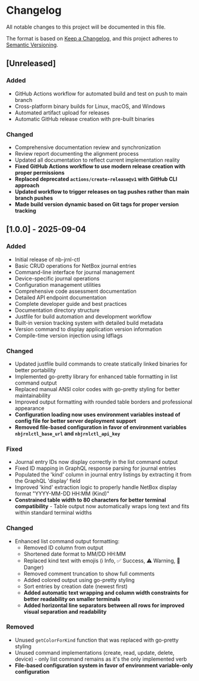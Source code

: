 # Changelog

All notable changes to this project will be documented in this file.

The format is based on [Keep a Changelog](https://keepachangelog.com/en/1.0.0/),
and this project adheres to [Semantic Versioning](https://semver.org/spec/v2.0.0.html).

## [Unreleased]

### Added
- GitHub Actions workflow for automated build and test on push to main branch
- Cross-platform binary builds for Linux, macOS, and Windows
- Automated artifact upload for releases
- Automatic GitHub release creation with pre-built binaries

### Changed
- Comprehensive documentation review and synchronization
- Review report documenting the alignment process
- Updated all documentation to reflect current implementation reality
- **Fixed GitHub Actions workflow to use modern release creation with proper permissions**
- **Replaced deprecated `actions/create-release@v1` with GitHub CLI approach**
- **Updated workflow to trigger releases on tag pushes rather than main branch pushes**
- **Made build version dynamic based on Git tags for proper version tracking**

## [1.0.0] - 2025-09-04

### Added
- Initial release of nb-jrnl-ctl
- Basic CRUD operations for NetBox journal entries
- Command-line interface for journal management
- Device-specific journal operations
- Configuration management utilities
- Comprehensive code assessment documentation
- Detailed API endpoint documentation
- Complete developer guide and best practices
- Documentation directory structure
- Justfile for build automation and development workflow
- Built-in version tracking system with detailed build metadata
- Version command to display application version information
- Compile-time version injection using ldflags

### Changed
- Updated justfile build commands to create statically linked binaries for better portability
- Implemented go-pretty library for enhanced table formatting in list command output
- Replaced manual ANSI color codes with go-pretty styling for better maintainability
- Improved output formatting with rounded table borders and professional appearance
- **Configuration loading now uses environment variables instead of config file for better server deployment support**
- **Removed file-based configuration in favor of environment variables `nbjrnlctl_base_url` and `nbjrnlctl_api_key`**

### Fixed
- Journal entry IDs now display correctly in the list command output
- Fixed ID mapping in GraphQL response parsing for journal entries
- Populated the 'kind' column in journal entry listings by extracting it from the GraphQL 'display' field
- Improved 'kind' extraction logic to properly handle NetBox display format "YYYY-MM-DD HH:MM (Kind)"
- **Constrained table width to 80 characters for better terminal compatibility** - Table output now automatically wraps long text and fits within standard terminal widths

### Changed
- Enhanced list command output formatting:
  - Removed ID column from output
  - Shortened date format to MM/DD HH:MM
  - Replaced kind text with emojis (ℹ️ Info, ✅ Success, ⚠️ Warning, 🚨 Danger)
  - Removed comment truncation to show full comments
  - Added colored output using go-pretty styling
  - Sort entries by creation date (newest first)
  - **Added automatic text wrapping and column width constraints for better readability on smaller terminals**
  - **Added horizontal line separators between all rows for improved visual separation and readability**

### Removed
- Unused `getColorForKind` function that was replaced with go-pretty styling
- Unused command implementations (create, read, update, delete, device) - only list command remains as it's the only implemented verb
- **File-based configuration system in favor of environment variable-only configuration**
